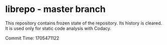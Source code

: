 # librepo - master branch

This repository contains frozen state of the repository.
Its history is cleared. It is used only for static code
analysis with Codacy.

Commit Time: 1705471122